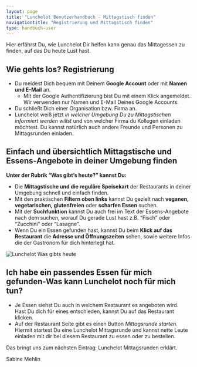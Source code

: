 ```yaml
---
layout: page
title: "Lunchelot Benutzerhandbuch - Mittagstisch finden"
navigationtitle: "Registrierung und Mittagstisch finden"
type: handbuch-user
---
```


<p class="message">
Hier erfährst Du, wie Lunchelot Dir helfen kann genau das Mittagessen zu finden, auf das Du heute Lust hast.
</p>
<!-- more -->

## Wie gehts los? Registrierung

*   Du meldest Dich bequem mit Deinem **Google Account** oder mit **Namen und E-Mail** an.
    * Mit der Google Authentifizierung bist Du mit einem Klick angemeldet. Wir verwenden nur Namen und E-Mail Deines Google Accounts.
*   Du schließt Dich einer Organisation bzw. Firma an.
*   Lunchelot weiß jetzt _in welcher Umgebung Du zu Mittagstischen informiert werden willst_ und von welcher Firma du Kollegen einladen möchtest. Du kannst natürlich auch andere Freunde und Personen zu Mittagsrunden einladen.


## Einfach und übersichtlich Mittagstische und Essens-Angebote in deiner Umgebung finden

**Unter der Rubrik “Was gibt’s heute?” kannst Du:**

*   Die **Mittagstische und die reguläre Speisekart** der Restaurants in deiner Umgebung schnell und einfach finden.
*   Mit den praktischen **Filtern oben links** kannst Du gezielt nach **veganen, vegetarischen, glutenfreien** oder **scharfen Essen** suchen.
*   Mit der **Suchfunktion** kannst Du auch frei im Text der Essens-Angebote nach dem suchen, worauf Du gerade Lust hast z.B. “Fisch” oder “Zucchini” oder “Lasagne”.
*   Wenn Du ein Essen gefunden hast, kannst Du beim **Klick auf das Restaurant** die **Adresse und Öffnungszeiten** sehen, sowie weitere Infos die der Gastronom für dich hinterlegt hat.


![Lunchelot Was gibts heute](https://lh4.googleusercontent.com/nuBVGhmgm8locJOih5et6qlHXB9P7p0Ex7IRTFthTCKamHf2FJ9DJLQ-QyJWpX-AhhcDvQ=w1466-h847)

## Ich habe ein passendes Essen für mich gefunden-Was kann Lunchelot noch für mich tun?
*   Je Essen siehst Du auch in welchem Restaurant es angeboten wird. Hast Du dich für eines entschieden, kannst Du auf das Restaurant klicken.
*   Auf der Restaurant Seite gibt es einen Button _Mittagsrunde starten_. Hiermit startest Du eine Lunchelot Mittagsrunde und kannst nette Leute einladen mit dir bei diesem Restaurant zu essen oder zu bestellen.

Das bringt uns zum nächsten Eintrag: Lunchelot Mittagsrunden erklärt.

Sabine Mehlin